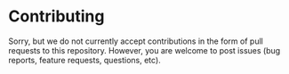 <!--
Copyright (c) 2022 Mitsubishi Electric Research Labs (MERL)

SPDX-License-Identifier: BSD-3-Clause
-->
# Contributing

Sorry, but we do not currently accept contributions in the form of pull requests to this repository. However, you are welcome to post issues (bug reports, feature requests, questions, etc).
